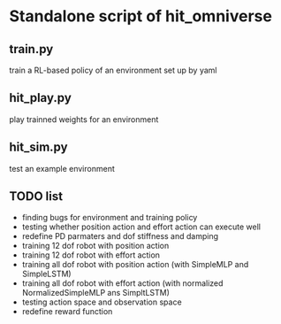 # Standalone script of hit_omniverse

## train.py
train a RL-based policy of an environment set up by yaml

## hit_play.py
play trainned weights for an environment  

## hit_sim.py
test an example environment

## TODO list
* finding bugs for environment and training policy
* testing whether position action and effort action can execute well
* redefine PD parmaters and dof stiffness and damping
* training 12 dof robot with position action
* training 12 dof robot with effort action
* training all dof robot with position action (with SimpleMLP and SimpleLSTM)
* training all dof robot with effort action (with normalized NormalizedSimpleMLP ans SimpltLSTM)
* testing action space and observation space
* redefine reward function
